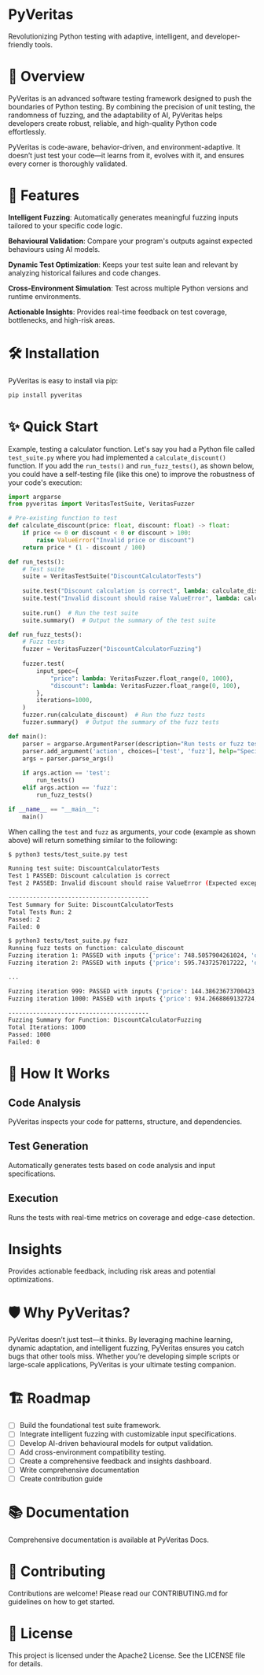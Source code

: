 # PyVeritas

Revolutionizing Python testing with adaptive, intelligent, and developer-friendly tools.

# 🚀 Overview

PyVeritas is an advanced software testing framework designed to push the boundaries of Python testing. By combining the precision of unit testing, the randomness of fuzzing, and the adaptability of AI, PyVeritas helps developers create robust, reliable, and high-quality Python code effortlessly.

PyVeritas is code-aware, behavior-driven, and environment-adaptive. It doesn’t just test your code—it learns from it, evolves with it, and ensures every corner is thoroughly validated.

# 🌟 Features

**Intelligent Fuzzing**: Automatically generates meaningful fuzzing inputs tailored to your specific code logic.

**Behavioural Validation**: Compare your program's outputs against expected behaviours using AI models.

**Dynamic Test Optimization**: Keeps your test suite lean and relevant by analyzing historical failures and code changes.

**Cross-Environment Simulation**: Test across multiple Python versions and runtime environments.

**Actionable Insights**: Provides real-time feedback on test coverage, bottlenecks, and high-risk areas.

# 🛠️ Installation

PyVeritas is easy to install via pip:

```bash
pip install pyveritas
```

# ✨ Quick Start

Example, testing a calculator function. Let's say you had a Python file called `test_suite.py` where you had implemented a `calculate_discount()` function. If you add the `run_tests()` and `run_fuzz_tests()`, as shown below, you could have a self-testing file (like this one) to improve the robustness of your code's execution:

```python
import argparse
from pyveritas import VeritasTestSuite, VeritasFuzzer

# Pre-existing function to test
def calculate_discount(price: float, discount: float) -> float:
    if price <= 0 or discount < 0 or discount > 100:
        raise ValueError("Invalid price or discount")
    return price * (1 - discount / 100)

def run_tests():
    # Test suite
    suite = VeritasTestSuite("DiscountCalculatorTests")
    
    suite.test("Discount calculation is correct", lambda: calculate_discount(100, 20) == 80)
    suite.test("Invalid discount should raise ValueError", lambda: calculate_discount(-10, 50), should_raise=ValueError)
    
    suite.run()  # Run the test suite
    suite.summary()  # Output the summary of the test suite

def run_fuzz_tests():
    # Fuzz tests
    fuzzer = VeritasFuzzer("DiscountCalculatorFuzzing")
    
    fuzzer.test(
        input_spec={
            "price": lambda: VeritasFuzzer.float_range(0, 1000),
            "discount": lambda: VeritasFuzzer.float_range(0, 100),
        },
        iterations=1000,
    )
    fuzzer.run(calculate_discount)  # Run the fuzz tests
    fuzzer.summary()  # Output the summary of the fuzz tests

def main():
    parser = argparse.ArgumentParser(description="Run tests or fuzz tests on your Python code.")
    parser.add_argument('action', choices=['test', 'fuzz'], help="Specify 'test' to run unit tests or 'fuzz' to run fuzzing tests.")
    args = parser.parse_args()
    
    if args.action == 'test':
        run_tests()
    elif args.action == 'fuzz':
        run_fuzz_tests()

if __name__ == "__main__":
    main()
```

When calling the `test` and `fuzz` as arguments, your code (example as shown above) will return something similar to the following:

```bash
$ python3 tests/test_suite.py test

Running test suite: DiscountCalculatorTests
Test 1 PASSED: Discount calculation is correct
Test 2 PASSED: Invalid discount should raise ValueError (Expected exception raised: Invalid price or discount)

----------------------------------------
Test Summary for Suite: DiscountCalculatorTests
Total Tests Run: 2
Passed: 2
Failed: 0
```

```bash
$ python3 tests/test_suite.py fuzz
Running fuzz tests on function: calculate_discount
Fuzzing iteration 1: PASSED with inputs {'price': 748.5057904261024, 'discount': 84.29362340396797}
Fuzzing iteration 2: PASSED with inputs {'price': 595.7437257017222, 'discount': 49.09955272366074}

...

Fuzzing iteration 999: PASSED with inputs {'price': 144.38623673700423, 'discount': 41.81132465276192}
Fuzzing iteration 1000: PASSED with inputs {'price': 934.2668869132724, 'discount': 48.77225754237649}

----------------------------------------
Fuzzing Summary for Function: DiscountCalculatorFuzzing
Total Iterations: 1000
Passed: 1000
Failed: 0
```

# 🧠 How It Works

## Code Analysis

PyVeritas inspects your code for patterns, structure, and dependencies.

## Test Generation

Automatically generates tests based on code analysis and input specifications.

## Execution

Runs the tests with real-time metrics on coverage and edge-case detection.

# Insights

Provides actionable feedback, including risk areas and potential optimizations.

# 🛡️ Why PyVeritas?
PyVeritas doesn’t just test—it thinks. By leveraging machine learning, dynamic adaptation, and intelligent fuzzing, PyVeritas ensures you catch bugs that other tools miss. Whether you’re developing simple scripts or large-scale applications, PyVeritas is your ultimate testing companion.

# 🏗️ Roadmap
- [ ] Build the foundational test suite framework.
- [ ] Integrate intelligent fuzzing with customizable input specifications.
- [ ] Develop AI-driven behavioural models for output validation.
- [ ] Add cross-environment compatibility testing.
- [ ] Create a comprehensive feedback and insights dashboard.
- [ ] Write comprehensive documentation
- [ ] Create contribution guide

# 📚 Documentation

Comprehensive documentation is available at PyVeritas Docs.

# 🖤 Contributing
Contributions are welcome! Please read our CONTRIBUTING.md for guidelines on how to get started.

# 📝 License

This project is licensed under the Apache2 License. See the LICENSE file for details.
